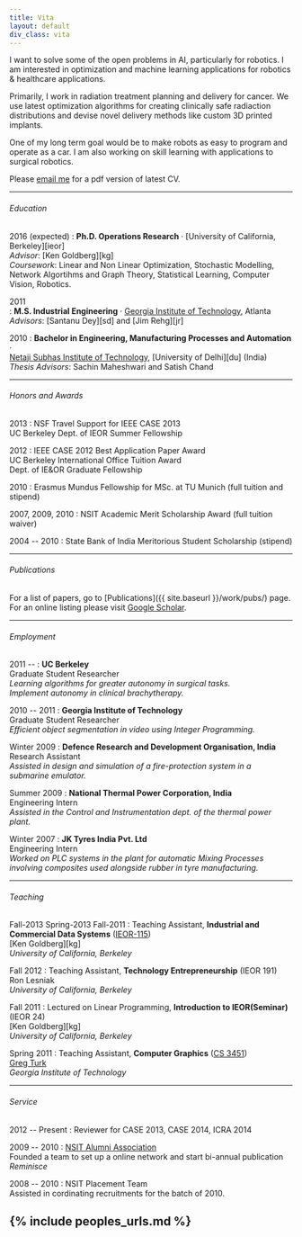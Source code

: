 ```yaml
---
title: Vita
layout: default
div_class: vita
---
```


I want to solve some of the open problems in AI, particularly for robotics. I am interested in optimization and machine learning applications for robotics & healthcare applications. 

Primarily, I work in radiation treatment planning and delivery for cancer. We use latest optimization algorithms for creating clinically safe radiaction distributions and devise novel delivery methods like custom 3D printed implants.

One of my long term goal would be to make robots as easy to program and operate as a car. I am also working on skill learning with applications to surgical robotics.

Please [email me](mailto:animesh.garg@berkeley.edu) for a pdf version of latest CV.  

---

###### Education

2016 (expected)
: **Ph.D. Operations Research** &#xb7; [University of California, Berkeley][ieor]  
  *Advisor*: [Ken Goldberg][kg]  
  *Coursework*: Linear and Non Linear Optimization, Stochastic Modelling, Network Algortihms and Graph Theory, Statistical Learning, Computer Vision, Robotics.

2011   
: **M.S. Industrial Engineering** &#xb7; [Georgia Institute of Technology](http://www.isye.gatech.edu/), Atlanta  
  *Advisors*: [Santanu Dey][sd] and [Jim Rehg][jr]
  
2010 
: **Bachelor in Engineering, Manufacturing Processes and Automation** &#xb7;  
[Netaji Subhas Institute of Technology](http://nsit.ac.in/department/mpa.php), [University of Delhi][du] (India)  
  *Thesis Advisors*: Sachin Maheshwari and Satish Chand

  ---

###### Honors and Awards
2013
:  NSF Travel Support for IEEE CASE 2013  
   UC Berkeley Dept. of IEOR Summer Fellowship

2012
: IEEE CASE 2012 Best Application Paper Award  
  UC Berkeley International Office Tuition Award  
  Dept. of IE&OR Graduate Fellowship

2010
:  Erasmus Mundus Fellowship for MSc. at TU Munich (full tuition and stipend)

2007, 2009, 2010 
: NSIT Academic Merit Scholarship Award (full tuition waiver)

2004 -- 2010
: State Bank of India Meritorious Student Scholarship (stipend)

---

###### Publications

For a list of papers, go to [Publications]({{ site.baseurl }}/work/pubs/) page.  
For an online listing please visit [Google Scholar](http://scholar.google.com/citations?user=zp8V7ZMAAAAJ&hl=en).

---
###### Employment

2011 -- 
: **UC Berkeley**  
  Graduate Student Researcher  
  *Learning algorithms for greater autonomy in surgical tasks.*  
  *Implement autonomy in clinical brachytherapy.*

2010 -- 2011
: **Georgia Institute of Technology**  
  Graduate Student Researcher  
  *Efficient object segmentation in video using Integer Programming.*

Winter 2009
: **Defence Research and Development Organisation, India**    
  Research Assistant  
  *Assisted in design and simulation of a fire-protection system in a submarine emulator.*   

Summer 2009
: **National Thermal Power Corporation, India**   
  Engineering Intern   
  *Assisted in the Control and Instrumentation dept. of the thermal power plant.*    
  
Winter 2007
: **JK Tyres India Pvt. Ltd**  
   Engineering Intern  
   *Worked on PLC systems in the plant for automatic Mixing Processes involving composites used alongside rubber in tyre manufacturing.*  
   
   
---
 
###### Teaching
Fall-2013 Spring-2013 Fall-2011
: Teaching Assistant, **Industrial and Commercial Data Systems** \([IEOR-115](http://www.ieor.berkeley.edu/~ieor115/)\)  
  [Ken Goldberg][kg]  
  *University of California, Berkeley*

Fall 2012
: Teaching Assistant, **Technology Entrepreneurship** \(IEOR 191\)  
  Ron Lesniak   
  *University of California, Berkeley*

Fall 2011
: Lectured on Linear Programming, **Introduction to IEOR(Seminar)** \(IEOR 24\)  
  [Ken Goldberg][kg]  
  *University of California, Berkeley*

Spring 2011
: Teaching Assistant, **Computer Graphics** \([CS 3451](http://www.cc.gatech.edu/graphics/courses.html)\)   
  [Greg Turk](http://www.cc.gatech.edu/~turk/)   
  *Georgia Institute of Technology*
  
---

###### Service
2012 -- Present
: Reviewer for CASE 2013, CASE 2014, ICRA 2014


2009 -- 2010
: [NSIT Alumni Association](http://nsitalumni.org/)  
Founded a team to set up a online network and start  bi-annual publication *Reminisce*

2008 -- 2010
: NSIT Placement Team  
  Assisted in cordinating recruitments for the batch of 2010.  


{% include peoples_urls.md %}
---
<!--
<div class="footer">
&copy; Last updated on: {{ site.time | date_to_string }}
</div>
-->